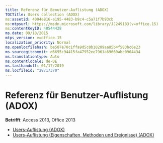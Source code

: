 ```yaml
---
title: Referenz für Benutzer-Auflistung (ADOX)
TOCTitle: Users collection (ADOX)
ms:assetid: 4094e816-e195-4483-b9c4-c5a71f7b93cb
ms:mtpsurl: https://msdn.microsoft.com/library/JJ249183(v=office.15)
ms:contentKeyID: 48544428
ms.date: 09/18/2015
mtps_version: v=office.15
localization_priority: Normal
ms.openlocfilehash: be587e70c1ffa9d5c8b10209aa85b4f583bc6e23
ms.sourcegitcommit: d6695c94415fa47952ee7961a69660abc0904434
ms.translationtype: Auto
ms.contentlocale: de-DE
ms.lasthandoff: 01/17/2019
ms.locfileid: "28717370"
---
```

# <a name="users-collection-adox-reference"></a>Referenz für Benutzer-Auflistung (ADOX)

**Betrifft**: Access 2013, Office 2013

- [Users-Auflistung (ADOX)](users-collection-adox.md)
- [Users-Auflistung (Eigenschaften, Methoden und Ereignisse) (ADOX)](users-collection-properties-methods-and-events-adox.md)

